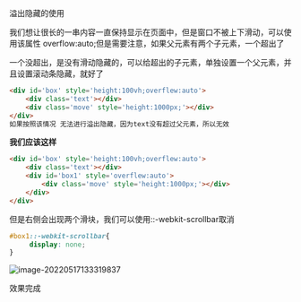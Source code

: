 溢出隐藏的使用

我们想让很长的一串内容一直保持显示在页面中，但是窗口不被上下滑动，可以使用该属性 overflow:auto;但是需要注意，如果父元素有两个子元素，一个超出了

一个没超出，是没有滑动隐藏的，可以给超出的子元素，单独设置一个父元素，并且设置滚动条隐藏，就好了

```html
<div id='box' style='height:100vh;overflew:auto'>
	<div class='text'></div>
	<div class='move' style='height:1000px;'></div>
</div>
如果按照该情况 无法进行溢出隐藏，因为text没有超过父元素，所以无效
```

**我们应该这样**

```html
<div id='box' style='height:100vh;overflew:auto'>
	<div class='text'></div>
	<div id='box1' style='overflew:auto'>
		<div class='move' style='height:1000px;'></div>
	</div>
</div>
```

但是右侧会出现两个滑块，我们可以使用::-webkit-scrollbar取消

```css
#box1::-webkit-scrollbar{
     display: none; 
}
```

![image-20220517133319837](C:\Users\Administrator\AppData\Roaming\Typora\typora-user-images\image-20220517133319837.png)

效果完成